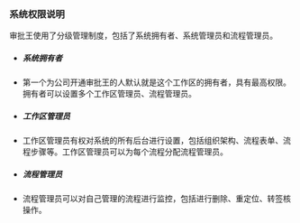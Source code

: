### 系统权限说明
审批王使用了分级管理制度，包括了系统拥有者、系统管理员和流程管理员。

 - ##### 系统拥有者
  - 第一个为公司开通审批王的人默认就是这个工作区的拥有者，具有最高权限。拥有者可以设置多个工作区管理员、流程管理员。 
 
 - ##### 工作区管理员
  - 工作区管理员有权对系统的所有后台进行设置，包括组织架构、流程表单、流程步骤等。工作区管理员可以为每个流程分配流程管理员。
 
 - ##### 流程管理员
  - 流程管理员可以对自己管理的流程进行监控，包括进行删除、重定位、转签核操作。
